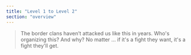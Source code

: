 ```yaml
---
title: "Level 1 to Level 2"
section: "overview"
---
```


> The border clans haven’t attacked us like this in years. Who's organizing this? And why? No matter ... if it's a fight they want, it's a fight they'll get.